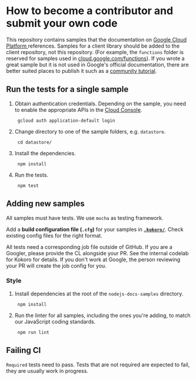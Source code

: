 # How to become a contributor and submit your own code

This repository contains samples that the documentation on [Google Cloud Platform ][cloud] references. Samples for a client library should be added to the client repository, not this repository. (For example, the `functions` folder is reserved for samples used in [cloud.google.com/functions](cloud.google.com/functions)). If you wrote a great sample but it is not used in Google's official documentation, there are better suited places to publish it such as a [community tutorial](https://cloud.google.com/community/). 

## Run the tests for a single sample

1. Obtain authentication credentials. Depending on the sample, you 
need to enable the appropriate APIs in the [Cloud Console](https://console.cloud.google.com/apis/library).

        gcloud auth application-default login

1. Change directory to one of the sample folders, e.g. `datastore`.

        cd datastore/

1. Install the dependencies. 

        npm install

1. Run the tests.

        npm test


## Adding new samples

All samples must have tests. We use `mocha` as testing framework. 

Add a **build configuration file (`.cfg`)** for your samples in **[`.kokoro/`](https://github.com/GoogleCloudPlatform/nodejs-docs-samples/tree/master/.kokoro)**. Check existing config files for the right format.

All tests need a corresponding job file outside of GitHub. If you are a Googler, please provide the CL alongside your PR. See the internal codelab for Kokoro for details. If you don't work at Google, the person reviewing your PR will create the job config for you. 

### Style

1. Install dependencies at the root of the `nodejs-docs-samples`
directory.

        npm install

1. Run the linter for all samples, including the ones you're adding, to match our JavaScript coding standards.

        npm run lint

[cloud]: https://cloud.google.com/

## Failing CI
`Required` tests need to pass. Tests that are not required are expected to fail, they are usually work in progress. 
